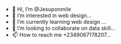 - 👋 Hi, I’m @Jesuponmile
- 👀 I’m interested in web design...
- 🌱 I’m currently learning web design ...
- 💞️ I’m looking to collaborate on data skill...
- 📫 How to reach me +2349067178207...

<!---
Jesuponmile/Jesuponmile is a ✨ special ✨ repository because its `README.md` (this file) appears on your GitHub profile.
You can click the Preview link to take a look at your changes.
--->
